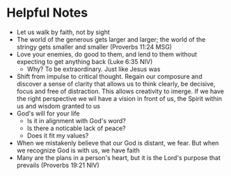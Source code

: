 # Helpful Notes

- Let us walk by faith, not by sight
- The world of the generous gets larger and larger; the world of the stringy gets smaller and smaller (Proverbs 11:24 MSG)
- Love your enemies, do good to them, and lend to them without expecting to get anything back (Luke 6:35 NIV)
  - Why? To be extraordinary. Just like Jesus was
- Shift from impulse to critical thought. Regain our composure and discover a sense of clarity that allows us to think clearly, be decisive, focus and free of distraction. This allows creativity to imerge. If we have the right perspective we wil have a vision in front of us, the Spirit within us and wisdom granted to us
- God's will for your life
  - Is it in alignment with God's word?
  - Is there a noticable lack of peace?
  - Does it fit my values?
- When we mistakenly believe that our God is distant, we fear. But when we recognize God is with us, we have faith
- Many are the plans in a person's heart, but it is the Lord's purpose that prevails (Proverbs 19:21 NIV)
